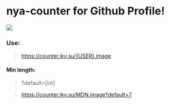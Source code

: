 # nya-counter for Github Profile!

<img src="https://counter.iky.su/ikysu.image" />

### Use:
> https://counter.iky.su/{USER}.image

#### Min length:
> ?default=[int]

> https://counter.iky.su/MDN.image?default=7
